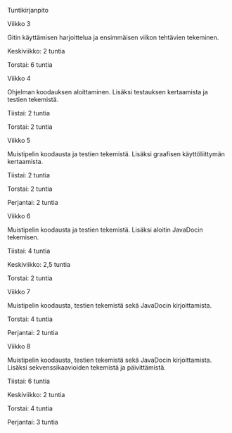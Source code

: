 Tuntikirjanpito

Viikko 3

Gitin käyttämisen harjoittelua ja ensimmäisen viikon tehtävien tekeminen. 

Keskiviikko: 2 tuntia

Torstai: 6 tuntia

Viikko 4

Ohjelman koodauksen aloittaminen. Lisäksi testauksen kertaamista ja testien tekemistä.

Tiistai: 2 tuntia

Torstai: 2 tuntia

Viikko 5

Muistipelin koodausta ja testien tekemistä. Lisäksi graafisen käyttöliittymän kertaamista.

Tiistai: 2 tuntia

Torstai: 2 tuntia

Perjantai: 2 tuntia

Viikko 6

Muistipelin koodausta ja testien tekemistä. Lisäksi aloitin JavaDocin tekemisen.

Tiistai: 4 tuntia

Keskiviikko: 2,5 tuntia

Torstai: 2 tuntia

Viikko 7

Muistipelin koodausta, testien tekemistä sekä JavaDocin kirjoittamista.

Torstai: 4 tuntia

Perjantai: 2 tuntia

Viikko 8

Muistipelin koodausta, testien tekemistä sekä JavaDocin kirjoittamista. Lisäksi sekvenssikaavioiden tekemistä ja päivittämistä.

Tiistai: 6 tuntia

Keskiviikko: 2 tuntia

Torstai: 4 tuntia

Perjantai: 3 tuntia
